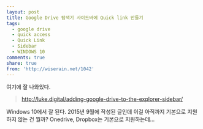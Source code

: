 ```yaml
---
layout: post
title: Google Drive 탐색기 사이드바에 Quick link 만들기
tags:
  - google drive
  - quick access
  - Quick Link
  - Sidebar
  - WINDOWS 10
comments: true
share: true
from: 'http://wiserain.net/1042'
---
```


여기에 잘 나와있다.

> <http://luke.digital/adding-google-drive-to-the-explorer-sidebar/>

Windows 10에서 잘 된다. 2015년 9월에 작성된 글인데 이걸 아직까지 기본으로 지원하지 않는 건 뭘까? Onedrive, Dropbox는 기본으로 지원하는데...
